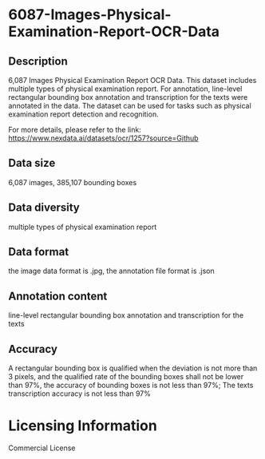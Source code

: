 # 6087-Images-Physical-Examination-Report-OCR-Data

## Description
6,087 Images Physical Examination Report OCR Data. This dataset includes multiple types of physical examination report. For annotation, line-level rectangular bounding box annotation and transcription for the texts were annotated in the data. The dataset can be used for tasks such as physical examination report detection and recognition.

For more details, please refer to the link: https://www.nexdata.ai/datasets/ocr/1257?source=Github


## Data size
6,087 images, 385,107 bounding boxes
## Data diversity
multiple types of physical examination report
## Data format
the image data format is .jpg, the annotation file format is .json
## Annotation content
line-level rectangular bounding box annotation and transcription for the texts
## Accuracy
A rectangular bounding box is qualified when the deviation is not more than 3 pixels, and the qualified rate of the bounding boxes shall not be lower than 97%, the accuracy of bounding boxes is not less than 97%; The texts transcription accuracy is not less than 97%
# Licensing Information
Commercial License
